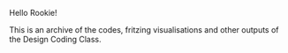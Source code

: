 Hello Rookie! 

This is an archive of the codes, fritzing visualisations and other outputs of the Design Coding Class. 

